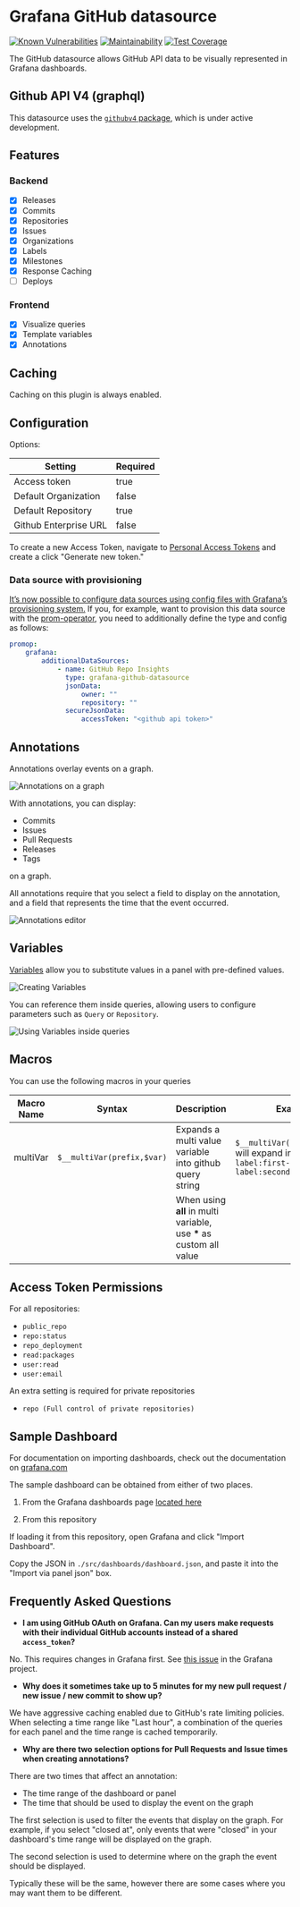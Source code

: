 # Grafana GitHub datasource

[![Known Vulnerabilities](https://snyk.io/test/github/grafana/github-datasource/badge.svg)](https://snyk.io/test/github/grafana/github-datasource)
[![Maintainability](https://api.codeclimate.com/v1/badges/30a924eb80d5f6b1cf9c/maintainability)](https://codeclimate.com/github/grafana/github-datasource/maintainability)
[![Test Coverage](https://api.codeclimate.com/v1/badges/30a924eb80d5f6b1cf9c/test_coverage)](https://codeclimate.com/github/grafana/github-datasource/test_coverage)

The GitHub datasource allows GitHub API data to be visually represented in Grafana dashboards.

## Github API V4 (graphql)

This datasource uses the [`githubv4` package](https://github.com/shurcooL/githubv4), which is under active development.

## Features

### Backend

- [x] Releases
- [x] Commits
- [x] Repositories
- [x] Issues
- [x] Organizations
- [x] Labels
- [x] Milestones
- [x] Response Caching
- [ ] Deploys

### Frontend

- [x] Visualize queries
- [x] Template variables
- [x] Annotations

## Caching

Caching on this plugin is always enabled.

## Configuration

Options:

| Setting               | Required |
| --------------------- | -------- |
| Access token          | true     |
| Default Organization  | false    |
| Default Repository    | true     |
| Github Enterprise URL | false    |

To create a new Access Token, navigate to [Personal Access Tokens](https://github.com/settings/tokens) and create a click "Generate new token."

### Data source with provisioning
[It’s now possible to configure data sources using config files with Grafana’s provisioning system.](https://grafana.com/docs/grafana/latest/datasources/elasticsearch/#configure-the-data-source-with-provisioning)
If you, for example, want to provision this data source with the [prom-operator](https://github.com/prometheus-operator/prometheus-operator), you need to additionally define the type and config as follows:
```yaml
promop:
    grafana:
        additionalDataSources:
            - name: GitHub Repo Insights
              type: grafana-github-datasource
              jsonData:
                  owner: ""
                  repository: ""
              secureJsonData:
                  accessToken: "<github api token>"
```

## Annotations

Annotations overlay events on a graph.

![Annotations on a graph](https://github.com/grafana/github-datasource/raw/main/docs/screenshots/annotations.png)

With annotations, you can display:

- Commits
- Issues
- Pull Requests
- Releases
- Tags

on a graph.

All annotations require that you select a field to display on the annotation, and a field that represents the time that the event occurred.

![Annotations editor](https://github.com/grafana/github-datasource/raw/main/docs/screenshots/annotations-editor.png)

## Variables

[Variables](https://grafana.com/docs/grafana/latest/variables/) allow you to substitute values in a panel with pre-defined values.

![Creating Variables](https://github.com/grafana/github-datasource/raw/main/docs/screenshots/variables-create.png)

You can reference them inside queries, allowing users to configure parameters such as `Query` or `Repository`.

![Using Variables inside queries](https://github.com/grafana/github-datasource/raw/main/docs/screenshots/using-variables.png)

## Macros

You can use the following macros in your queries

| Macro Name | Syntax                     | Description                                                          | Example                                                                              |
| ---------- | -------------------------- | -------------------------------------------------------------------- | ------------------------------------------------------------------------------------ |
| multiVar   | `$__multiVar(prefix,$var)` | Expands a multi value variable into github query string              | `$__multiVar(label,$labels)` will expand into `label:first-label label:second-label` |
|            |                            | When using **all** in multi variable, use **\*** as custom all value |                                                                                      |

## Access Token Permissions

For all repositories:

- `public_repo`
- `repo:status`
- `repo_deployment`
- `read:packages`
- `user:read`
- `user:email`

An extra setting is required for private repositories

- `repo (Full control of private repositories)`

## Sample Dashboard

For documentation on importing dashboards, check out the documentation on [grafana.com](https://grafana.com/docs/grafana/latest/reference/export_import/#importing-a-dashboard)

The sample dashboard can be obtained from either of two places.

1. From the Grafana dashboards page [located here](https://grafana.com/grafana/dashboards/14000)

2. From this repository

If loading it from this repository, open Grafana and click "Import Dashboard".

Copy the JSON in `./src/dashboards/dashboard.json`, and paste it into the "Import via panel json" box.

## Frequently Asked Questions

- **I am using GitHub OAuth on Grafana. Can my users make requests with their individual GitHub accounts instead of a shared `access_token`?**

No. This requires changes in Grafana first. See [this issue](https://github.com/grafana/grafana/issues/26023) in the Grafana project.

- **Why does it sometimes take up to 5 minutes for my new pull request / new issue / new commit to show up?**

We have aggressive caching enabled due to GitHub's rate limiting policies. When selecting a time range like "Last hour", a combination of the queries for each panel and the time range is cached temporarily.

- **Why are there two selection options for Pull Requests and Issue times when creating annotations?**

There are two times that affect an annotation:

- The time range of the dashboard or panel
- The time that should be used to display the event on the graph

The first selection is used to filter the events that display on the graph. For example, if you select "closed at", only events that were "closed" in your dashboard's time range will be displayed on the graph.

The second selection is used to determine where on the graph the event should be displayed.

Typically these will be the same, however there are some cases where you may want them to be different.
